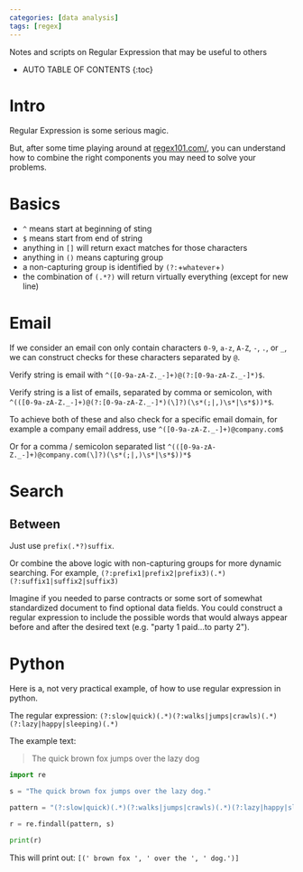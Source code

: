 ```yaml
---
categories: [data analysis]
tags: [regex]
---
```


Notes and scripts on Regular Expression that may be useful to others

<!-- excerpt separator -->

* AUTO TABLE OF CONTENTS
{:toc}

# Intro

Regular Expression is some serious magic.  

But, after some time playing around at [regex101.com/](https://regex101.com/), you can understand how to combine the right components you may need to solve your problems.  

# Basics

  - `^` means start at beginning of sting
  - `$` means start from end of string
  - anything in `[]` will return exact matches for those characters
  - anything in `()` means capturing group
  - a non-capturing group is identified by `(?:`+`whatever`+`)`
  - the combination of `(.*?)` will return virtually everything (except for new line)

# Email

If we consider an email con only contain characters `0-9`, `a-z`, `A-Z`, `-`, `.`, or `_`, we can construct checks for these characters separated by `@`.  

Verify string is email with `^([0-9a-zA-Z._-]+)@(?:[0-9a-zA-Z._-]*)$`.  

Verify string is a list of emails, separated by comma or semicolon, with `^(([0-9a-zA-Z._-]+)@(?:[0-9a-zA-Z._-]*)(\]?)(\s*(;|,)\s*|\s*$))*$`.  

To achieve both of these and also check for a specific email domain, for example a company email address, use `^([0-9a-zA-Z._-]+)@company.com$`  

Or for a comma / semicolon separated list `^(([0-9a-zA-Z._-]+)@company.com(\]?)(\s*(;|,)\s*|\s*$))*$`  

# Search

## Between

Just use `prefix(.*?)suffix`.  

Or combine the above logic with non-capturing groups for more dynamic searching. For example, `(?:prefix1|prefix2|prefix3)(.*)(?:suffix1|suffix2|suffix3)`  

Imagine if you needed to parse contracts or some sort of somewhat standardized document to find optional data fields. You could construct a regular expression to include the possible words that would always appear before and after the desired text (e.g. "party 1 paid...to party 2").  

# Python

Here is a, not very practical example, of how to use regular expression in python.  

The regular expression: `(?:slow|quick)(.*)(?:walks|jumps|crawls)(.*)(?:lazy|happy|sleeping)(.*)`  

The example text:  
> The quick brown fox jumps over the lazy dog  

```python
import re

s = "The quick brown fox jumps over the lazy dog."

pattern = "(?:slow|quick)(.*)(?:walks|jumps|crawls)(.*)(?:lazy|happy|sleeping)(.*)"

r = re.findall(pattern, s)

print(r)
```

This will print out: `[(' brown fox ', ' over the ', ' dog.')]`  
